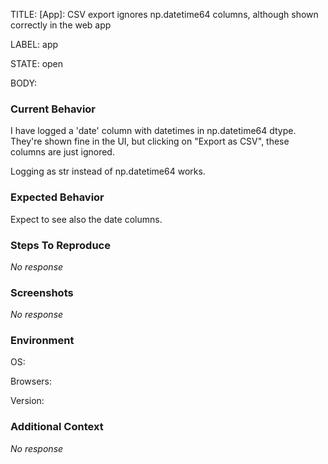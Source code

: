 TITLE:
[App]: CSV export ignores np.datetime64 columns, although shown correctly in the web app

LABEL:
app

STATE:
open

BODY:
### Current Behavior

I have logged a 'date' column with datetimes in np.datetime64 dtype. They're shown fine in the UI, but clicking on "Export as CSV", these columns are just ignored.

Logging as str instead of np.datetime64 works.

### Expected Behavior

Expect to see also the date columns.

### Steps To Reproduce

_No response_

### Screenshots

_No response_

### Environment

OS:

Browsers:

Version:


### Additional Context

_No response_

